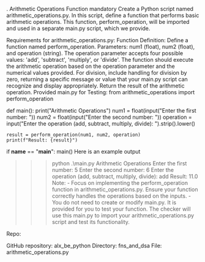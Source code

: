 . Arithmetic Operations Function
mandatory
Create a Python script named arithmetic_operations.py. In this script, define a function that performs basic arithmetic operations. This function, perform_operation, will be imported and used in a separate main.py script, which we provide.

Requirements for arithmetic_operations.py:
Function Definition:
Define a function named perform_operation.
Parameters: num1 (float), num2 (float), and operation (string). The operation parameter accepts four possible values: 'add', 'subtract', 'multiply', or 'divide'.
The function should execute the arithmetic operation based on the operation parameter and the numerical values provided.
For division, include handling for division by zero, returning a specific message or value that your main.py script can recognize and display appropriately.
Return the result of the arithmetic operation.
Provided main.py for Testing:
from arithmetic_operations import perform_operation

def main():
    print("Arithmetic Operations")
    num1 = float(input("Enter the first number: "))
    num2 = float(input("Enter the second number: "))
    operation = input("Enter the operation (add, subtract, multiply, divide): ").strip().lower()

    result = perform_operation(num1, num2, operation)
    print(f"Result: {result}")

if __name__ == "__main__":
    main()
Here is an example output

>>> python .\main.py
Arithmetic Operations
Enter the first number: 5
Enter the second number: 6
Enter the operation (add, subtract, multiply, divide): add
Result: 11.0
Note: - Focus on implementing the perform_operation function in arithmetic_operations.py. Ensure your function correctly handles the operations based on the inputs. - You do not need to create or modify main.py. It is provided for you to test your function. The checker will use this main.py to import your arithmetic_operations.py script and test its functionality.

Repo:

GitHub repository: alx_be_python
Directory: fns_and_dsa
File: arithmetic_operations.py

